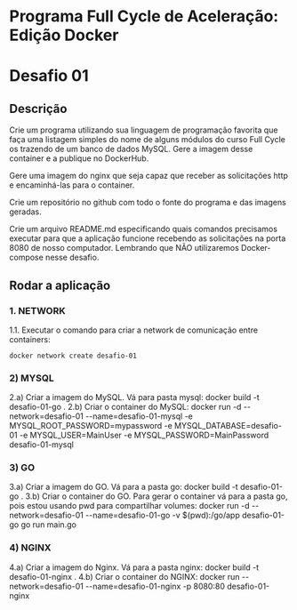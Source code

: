 # Programa Full Cycle de Aceleração: Edição Docker
# Desafio 01

## Descrição
Crie um programa utilizando sua linguagem de programação favorita que faça uma listagem simples do nome de alguns módulos do curso Full Cycle os trazendo de um banco de dados MySQL. Gere a imagem desse container e a publique no DockerHub.

Gere uma imagem do nginx que seja capaz que receber as solicitações http e encaminhá-las para o container.

Crie um repositório no github com todo o fonte do programa e das imagens geradas.

Crie um arquivo README.md especificando quais comandos precisamos executar para que a aplicação funcione recebendo as solicitações na porta 8080 de nosso computador. Lembrando que NÃO utilizaremos Docker-compose nesse desafio.

## Rodar a aplicação

### 1. NETWORK
1.1. Executar o comando para criar a network de comunicação entre containers:

`docker network create desafio-01`

### 2) MYSQL
2.a) Criar a imagem do MySQL. Vá para pasta mysql:
docker build -t desafio-01-go .
2.b) Criar o container do MySQL:
docker run -d --network=desafio-01 --name=desafio-01-mysql -e MYSQL_ROOT_PASSWORD=mypassword -e MYSQL_DATABASE=desafio-01 -e MYSQL_USER=MainUser -e MYSQL_PASSWORD=MainPassword desafio-01-mysql

### 3) GO
3.a) Criar a imagem do GO. Vá para a pasta go:
docker build -t desafio-01-go .
3.b) Criar o container do GO. Para gerar o container vá para a pasta go, pois estou usando pwd para compartilhar volumes:
docker run -d --network=desafio-01 --name=desafio-01-go -v $(pwd):/go/app desafio-01-go go run main.go

### 4) NGINX
4.a) Criar a imagem do Nginx. Vá para a pasta nginx:
docker build -t desafio-01-nginx .
4.b) Criar o container do NGINX:
docker run --network=desafio-01 --name=desafio-01-nginx -p 8080:80 desafio-01-nginx
